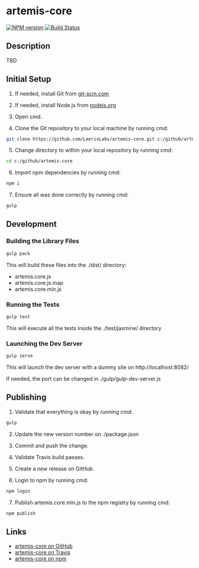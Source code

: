 # artemis-core

[![NPM version](http://img.shields.io/npm/v/artemis-core.svg)](https://www.npmjs.org/package/artemis-core)
[![Build Status](https://travis-ci.org/LeerixLabs/artemis-core.svg?branch=master)](https://travis-ci.org/LeerixLabs/artemis-core)

## Description

TBD

## Initial Setup

1) If needed, install Git from [git-scm.com](https://git-scm.com/downloads)

2) If needed, install Node.js from [nodejs.org](https://nodejs.org)

3) Open cmd.

4) Clone the Git repository to your local machine by running cmd:
```sh
git clone https://github.com/LeerixLabs/artemis-core.git c:/github/artemis-core
```

5) Change directory to within your local repository by running cmd:
```sh
cd c:/github/artemis-core
```

6) Import npm dependencies by running cmd:
```sh
npm i
```

7) Ensure all was done correctly by running cmd:
```sh
gulp
```

## Development

### Building the Library Files
```sh
gulp pack
```
This will build these files into the ./dist/ directory:
- artemis.core.js
- artemis.core.js.map
- artemis.core.min.js

### Running the Tests
```sh
gulp test
```
This will execute all the tests inside the ./test/jasmine/ directory

### Launching the Dev Server
```sh
gulp serve
```
This will launch the dev server with a dummy site on http://localhost:8082/

If needed, the port can be changed in ./gulp/gulp-dev-server.js

## Publishing

1) Validate that everything is okay by running cmd:
```sh
gulp
```

2) Update the new version number on ./package.json

3) Commit and push the change.

4) Validate Travis build passes.

5) Create a new release on GitHub.

6) Login to npm by running cmd:
```sh
npm login
```

7) Publish artemis.core.min.js to the npm registry by running cmd:
```sh
npm publish
```

## Links

- [artemis-core on GitHub](https://github.com/LeerixLabs/artemis-core)
- [artemis-core on Travis](https://travis-ci.org/LeerixLabs/artemis-core/builds)
- [artemis-core on npm](https://www.npmjs.com/package/artemis-core)
